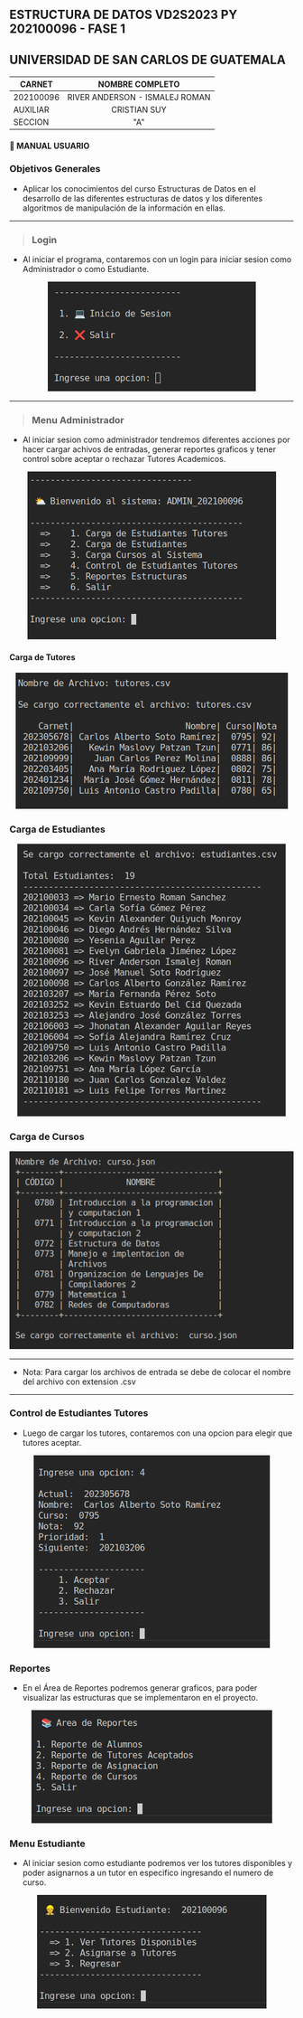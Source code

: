 ## ESTRUCTURA DE DATOS VD2S2023 PY 202100096 - FASE 1

## UNIVERSIDAD DE SAN CARLOS DE GUATEMALA

|**CARNET**  |      **NOMBRE COMPLETO**          |  
|----------|:-----------------------------------:|
|202100096 |  RIVER ANDERSON - ISMALEJ ROMAN     |    
| AUXILIAR |            CRISTIAN SUY             |   
| SECCION  |                "A"                  |   

#### 📌 MANUAL USUARIO

### **Objetivos Generales**
* Aplicar los conocimientos del curso Estructuras de Datos en el desarrollo de
las diferentes estructuras de datos y los diferentes algoritmos de
manipulación de la información en ellas.

---
>### **Login**
* Al iniciar el programa, contaremos con un login para iniciar sesion como Administrador o como Estudiante.

<p align="center">
    <img src="./Reportes/imagenes/login.png">
</p>

---
>### **Menu Administrador**
* Al iniciar sesion como administrador tendremos diferentes acciones por hacer cargar achivos de entradas, generar reportes graficos y tener control sobre aceptar o rechazar Tutores Academicos.

<center>

![Menu Administrador](Reportes/imagenes/menu_administrador.png)

</center

---
#### **Carga de Tutores**

<center>

![Menu Administrador](Reportes/imagenes/tutores.png)

</center

---
### **Carga de Estudiantes**

<center>

![Menu Administrador](Reportes/imagenes/estudiantes.jpg)

</center

---

### **Carga de Cursos**

<center>

![Menu Administrador](Reportes/imagenes/cursos.png)

</center

---
---
* Nota: Para cargar los archivos de entrada se debe de colocar el nombre del archivo con extension .csv

---

### **Control de Estudiantes Tutores**

* Luego de cargar los tutores, contaremos con una opcion para elegir que tutores aceptar.

<center>

![Menu Administrador](Reportes/imagenes/control_tutores.png)

</center

---

### **Reportes**

* En el Área de Reportes podremos generar graficos, para poder visualizar las estructuras que se implementaron en el proyecto.

<center>

![Menu Administrador](Reportes/imagenes/reportes.png)

</center

>### **Menu Estudiante**
* Al iniciar sesion como estudiante podremos ver los tutores disponibles y poder asignarnos a un tutor en especifico ingresando el numero de curso.

<center>

![Menu Estudiante](Reportes/imagenes/menu_estudiante.jpg)

</center
















